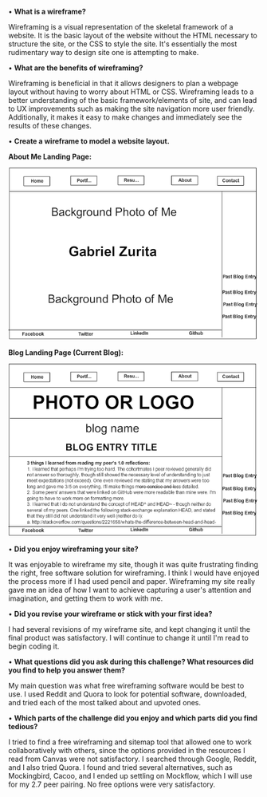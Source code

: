 • **What is a wireframe?**

Wireframing is a visual representation of the skeletal framework of a website. It is the basic layout of the website without the HTML necessary to structure the site, or the CSS to style the site. It's essentially the most rudimentary way to design site one is attempting to make.

• **What are the benefits of wireframing?**

Wireframing is beneficial in that it allows designers to plan a webpage layout without having to worry about HTML or CSS. Wireframing leads to a better understanding of the basic framework/elements of site, and can lead to UX improvements such as making the site navigation more user friendly. Additionally, it makes it easy to make changes and immediately see the results of these changes.

• **Create a wireframe to model a website layout.**

**About Me Landing Page:**

![About Me Landing Page Wireframe](imgs/wireframe-index.png "About Me Landing Page Wireframe")

**Blog Landing Page (Current Blog):**

![Blog Landing Page Wireframe](imgs/wireframe-blog-index.png "Blog Landing Page Wireframe")

• **Did you enjoy wireframing your site?**

It was enjoyable to wireframe my site, though it was quite frustrating finding the right, free software solution for wireframing. I think I would have enjoyed the process more if I had used pencil and paper. Wireframing my site really gave me an idea of how I want to achieve capturing a user's attention and imagination, and getting them to work with me.

• **Did you revise your wireframe or stick with your first idea?**

I had several revisions of my wireframe site, and kept changing it until the final product was satisfactory. I will continue to change it until I'm read to begin coding it.

• **What questions did you ask during this challenge? What resources did you find to help you answer them?**

My main question was what free wireframing software would be best to use. I used Reddit and Quora to look for potential software, downloaded, and tried each of the most talked about and upvoted ones.

• **Which parts of the challenge did you enjoy and which parts did you find tedious?**

I tried to find a free wireframing and sitemap tool that allowed one to work collaboratively with others, since the options provided in the resources I read from Canvas were not satisfactory. I searched through Google, Reddit, and I also tried Quora. I found and tried several alternatives, such as Mockingbird, Cacoo, and I ended up settling on Mockflow, which I will use for my 2.7 peer pairing. No free options were very satisfactory.
